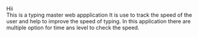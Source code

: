 Hii
<br>
This is a typing master web appplication
It is use to track the speed of the user and help to improve the speed of typing.
In this application there are multiple option for time ans level to check the speed.